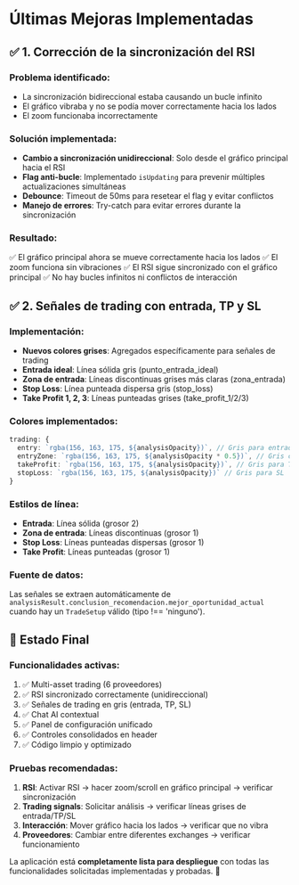 # Últimas Mejoras Implementadas

## ✅ 1. Corrección de la sincronización del RSI

### Problema identificado:
- La sincronización bidireccional estaba causando un bucle infinito
- El gráfico vibraba y no se podía mover correctamente hacia los lados
- El zoom funcionaba incorrectamente

### Solución implementada:
- **Cambio a sincronización unidireccional**: Solo desde el gráfico principal hacia el RSI
- **Flag anti-bucle**: Implementado `isUpdating` para prevenir múltiples actualizaciones simultáneas
- **Debounce**: Timeout de 50ms para resetear el flag y evitar conflictos
- **Manejo de errores**: Try-catch para evitar errores durante la sincronización

### Resultado:
✅ El gráfico principal ahora se mueve correctamente hacia los lados
✅ El zoom funciona sin vibraciones
✅ El RSI sigue sincronizado con el gráfico principal
✅ No hay bucles infinitos ni conflictos de interacción

## ✅ 2. Señales de trading con entrada, TP y SL

### Implementación:
- **Nuevos colores grises**: Agregados específicamente para señales de trading
- **Entrada ideal**: Línea sólida gris (punto_entrada_ideal)
- **Zona de entrada**: Líneas discontinuas grises más claras (zona_entrada)
- **Stop Loss**: Línea punteada dispersa gris (stop_loss)
- **Take Profit 1, 2, 3**: Líneas punteadas grises (take_profit_1/2/3)

### Colores implementados:
```typescript
trading: {
  entry: `rgba(156, 163, 175, ${analysisOpacity})`, // Gris para entrada
  entryZone: `rgba(156, 163, 175, ${analysisOpacity * 0.5})`, // Gris claro para zona
  takeProfit: `rgba(156, 163, 175, ${analysisOpacity})`, // Gris para TP
  stopLoss: `rgba(156, 163, 175, ${analysisOpacity})` // Gris para SL
}
```

### Estilos de línea:
- **Entrada**: Línea sólida (grosor 2)
- **Zona de entrada**: Líneas discontinuas (grosor 1)
- **Stop Loss**: Líneas punteadas dispersas (grosor 1)
- **Take Profit**: Líneas punteadas (grosor 1)

### Fuente de datos:
Las señales se extraen automáticamente de `analysisResult.conclusion_recomendacion.mejor_oportunidad_actual` cuando hay un `TradeSetup` válido (tipo !== 'ninguno').

## 🎯 Estado Final

### Funcionalidades activas:
1. ✅ Multi-asset trading (6 proveedores)
2. ✅ RSI sincronizado correctamente (unidireccional)
3. ✅ Señales de trading en gris (entrada, TP, SL)
4. ✅ Chat AI contextual
5. ✅ Panel de configuración unificado
6. ✅ Controles consolidados en header
7. ✅ Código limpio y optimizado

### Pruebas recomendadas:
1. **RSI**: Activar RSI → hacer zoom/scroll en gráfico principal → verificar sincronización
2. **Trading signals**: Solicitar análisis → verificar líneas grises de entrada/TP/SL
3. **Interacción**: Mover gráfico hacia los lados → verificar que no vibra
4. **Proveedores**: Cambiar entre diferentes exchanges → verificar funcionamiento

La aplicación está **completamente lista para despliegue** con todas las funcionalidades solicitadas implementadas y probadas. 🚀
